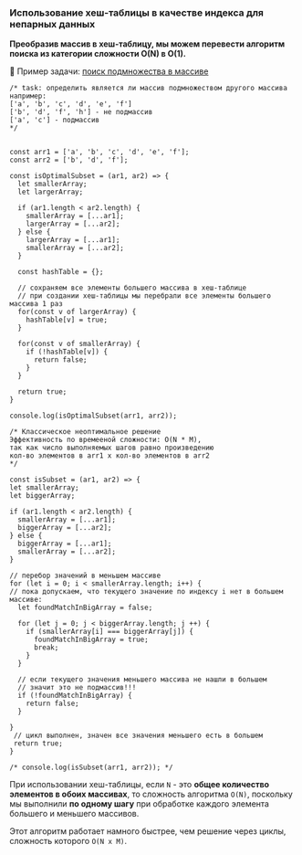 ### Использование хеш-таблицы в качестве индекса для непарных данных

**Преобразив массив в хеш-таблицу, мы можем перевести алгоритм поиска из категории сложности O(N) в O(1).**

:round_pushpin: Пример задачи: [поиск подмножества в массиве](https://jsfiddle.net/ingavish/5a8rkdoL/1/)

```
/* task: определить является ли массив подмножеством другого массива
например:
['a', 'b', 'c', 'd', 'e', 'f']
['b', 'd', 'f', 'h'] - не подмассив
['a', 'c'] - подмассив
*/


const arr1 = ['a', 'b', 'c', 'd', 'e', 'f'];
const arr2 = ['b', 'd', 'f'];

const isOptimalSubset = (ar1, ar2) => {
  let smallerArray;
  let largerArray;
  
  if (ar1.length < ar2.length) {
    smallerArray = [...ar1];
    largerArray = [...ar2];
  } else {
    largerArray = [...ar1];
    smallerArray = [...ar2];
  }
  
  const hashTable = {};
  
  // сохраняем все элементы большего массива в хеш-таблице
  // при создании хеш-таблицы мы перебрали все элементы большего массива 1 раз
  for(const v of largerArray) {
    hashTable[v] = true;
  }
  
  for(const v of smallerArray) {
    if (!hashTable[v]) {
      return false;
    }
  }
  
  return true;
}

console.log(isOptimalSubset(arr1, arr2));

/* Классическоe неоптимальное решение 
Эффективность по времееной сложности: O(N * M),
так как число выполняемых шагов равно произведению
кол-во элементов в arr1 x кол-во элементов в arr2
*/

const isSubset = (ar1, ar2) => {
let smallerArray;
let biggerArray;

if (ar1.length < ar2.length) {
  smallerArray = [...ar1];
  biggerArray = [...ar2];
} else {
  biggerArray = [...ar1];
  smallerArray = [...ar2];
}

// перебор значений в меньшем массиве
for (let i = 0; i < smallerArray.length; i++) {
// пока допускаем, что текущего значение по индексу i нет в большем массиве:
  let foundMatchInBigArray = false;
  
  for (let j = 0; j < biggerArray.length; j ++) {
    if (smallerArray[i] === biggerArray[j]) {
      foundMatchInBigArray = true;
      break;
    }
  }
  
  // если текущего значения меньшего массива не нашли в большем
  // значит это не подмассив!!!
  if (!foundMatchInBigArray) {
    return false;
  }
  
}
 // цикл выполнен, значен все значения меньшего есть в большем
 return true;
}

/* console.log(isSubset(arr1, arr2)); */
```

При использовании хеш-таблицы, если `N` - это **общее количество элементов в обоих массивах**, то сложность алгоритма `O(N)`,
поскольку мы выполнили **по одному шагу** при обработке каждого элемента большего и меньшего массивов.

Этот алгоритм работает намного быстрее, чем решение через циклы, сложность которого `O(N x M)`.
